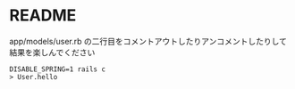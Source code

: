 # README

app/models/user.rb の二行目をコメントアウトしたりアンコメントしたりして結果を楽しんでください

```
DISABLE_SPRING=1 rails c
> User.hello
```

